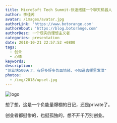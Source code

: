 ```yaml
---
title: MicroSoft Tech Summit-快速搭建一个聊天机器人
author: 李佳芮
avatar: /images/avatar.jpg
authorLink: 'https://www.botorange.com'
authorAbout: 'https://blog.botorange.com'
authorDesc: 一个现实的理想主义者
categories: presentation
date: 2018-10-21 22:57:52 +0800
tags:
  - 创业
  - 心情
keywords:
description: 
"创业快500天了，有好多好多负面情绪，不知道去哪里发泄"
photos:
  - /img/2018/upset.jpg
---
```



![logo](/img/2018/500-days-for-my-startup.png)

想了想，这是一个负能量爆棚的日记，还是private了。

创业者都挺惨的，也挺孤独的，想不开千万别创业。
